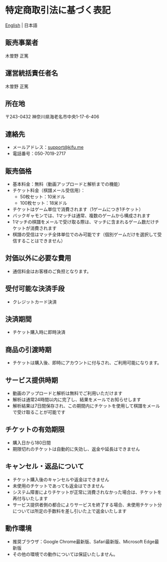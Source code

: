# 特定商取引法に基づく表記

[English](TRANSACTIONS.md) | 日本語

## 販売事業者
木曽野 正篤

## 運営統括責任者名
木曽野 正篤

## 所在地
〒243-0432
神奈川県海老名市中央1-17-6-406

## 連絡先
- メールアドレス：support@kifu.me
- 電話番号：050-7019-2717

## 販売価格
- 基本料金：無料（動画アップロードと解析までの機能）
- チケット料金（棋譜メール受信用）：
    - 50枚セット：10米ドル
    - 100枚セット：18米ドル
- チケットはゲーム単位で消費されます（1ゲームにつき1チケット）
- バックギャモンでは、1マッチは通常、複数のゲームから構成されます
- 1マッチの棋譜をメールで受け取る際は、マッチに含まれるゲーム数だけチケットが消費されます
- 棋譜の受信はマッチ全体単位でのみ可能です（個別ゲームだけを選択して受信することはできません）

## 対価以外に必要な費用
- 通信料金はお客様のご負担となります。

## 受付可能な決済手段
- クレジットカード決済

## 決済期間
- チケット購入時に即時決済

## 商品の引渡時期
- チケットは購入後、即時にアカウントに付与され、ご利用可能になります。

## サービス提供時期
- 動画のアップロードと解析は無料でご利用いただけます
- 解析は通常24時間以内に完了し、結果をメールでお知らせします
- 解析結果は7日間保存され、この期間内にチケットを使用して棋譜をメールで受け取ることが可能です

## チケットの有効期限
- 購入日から180日間
- 期限切れのチケットは自動的に失効し、返金や延長はできません

## キャンセル・返品について
- チケット購入後のキャンセルや返金はできません
- 未使用のチケットであっても返金はできません
- システム障害によりチケットが正常に消費されなかった場合は、チケットを再付与いたします
- サービス提供者側の都合によりサービスを終了する場合、未使用チケット分については所定の手数料を差し引いた上で返金いたします

## 動作環境
- 推奨ブラウザ：Google Chrome最新版、Safari最新版、Microsoft Edge最新版
- その他の環境での動作については保証いたしません。